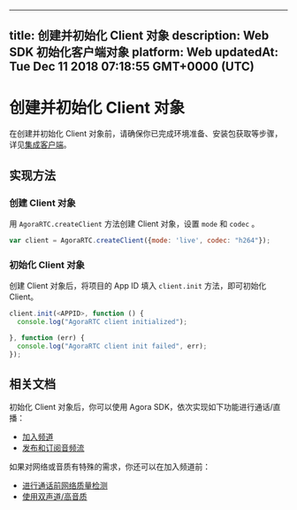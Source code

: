 
---
title: 创建并初始化 Client 对象
description: Web SDK 初始化客户端对象
platform: Web
updatedAt: Tue Dec 11 2018 07:18:55 GMT+0000 (UTC)
---
# 创建并初始化 Client 对象
在创建并初始化 Client 对象前，请确保你已完成环境准备、安装包获取等步骤，详见[集成客户端](../../cn/Voice/web_prepare.md)。

## 实现方法
### 创建 Client 对象
用 `AgoraRTC.createClient` 方法创建 Client 对象，设置 `mode` 和 `codec` 。

```javascript
var client = AgoraRTC.createClient({mode: 'live', codec: "h264"});
```

### 初始化 Client 对象
创建 Client 对象后，将项目的 App ID 填入 `client.init` 方法，即可初始化 Client。

```javascript
client.init(<APPID>, function () {
  console.log("AgoraRTC client initialized");

}, function (err) {
  console.log("AgoraRTC client init failed", err);
});
```

## 相关文档
初始化 Client 对象后，你可以使用 Agora SDK，依次实现如下功能进行通话/直播：
- [加入频道](../../cn/Voice/join_web.md)
- [发布和订阅音频流](../../cn/Voice/publish_web_audio.md)

如果对网络或音质有特殊的需求，你还可以在加入频道前：
- [进行通话前网络质量检测](../../cn/Voice/lastmile_web.md)
- [使用双声道/高音质](../../cn/Voice/audio_profile_web.md)

